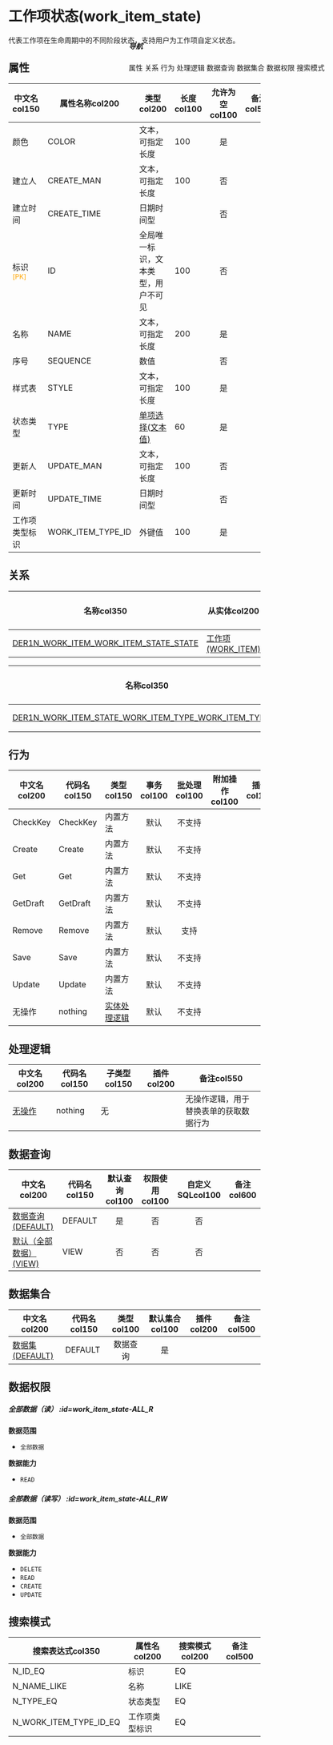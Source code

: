 # 工作项状态(work_item_state)  <!-- {docsify-ignore-all} -->


代表工作项在生命周期中的不同阶段状态，支持用户为工作项自定义状态。


## 属性
|    中文名col150 | 属性名称col200           | 类型col200     | 长度col100    |允许为空col100    |  备注col500  |
| --------   |------------| -----  | -----  | :----: | -------- |
|颜色|COLOR|文本，可指定长度|100|是||
|建立人|CREATE_MAN|文本，可指定长度|100|否||
|建立时间|CREATE_TIME|日期时间型||否||
|标识<sup class="footnote-symbol"><font color=orange>[PK]</font></sup>|ID|全局唯一标识，文本类型，用户不可见|100|否||
|名称|NAME|文本，可指定长度|200|是||
|序号|SEQUENCE|数值||否||
|样式表|STYLE|文本，可指定长度|100|是||
|状态类型|TYPE|[单项选择(文本值)](index/dictionary_index#state_type "工作项状态类型")|60|是||
|更新人|UPDATE_MAN|文本，可指定长度|100|否||
|更新时间|UPDATE_TIME|日期时间型||否||
|工作项类型标识|WORK_ITEM_TYPE_ID|外键值|100|是||


## 关系

<el-row>
<el-tabs v-model="show_der">
<el-tab-pane label="主关系" name="major">

| 名称col350     |   从实体col200 | 关系类型col200     |   备注col500  |
| -------- |---------- |------------|----- |
|[DER1N_WORK_ITEM_WORK_ITEM_STATE_STATE](der/DER1N_WORK_ITEM_WORK_ITEM_STATE_STATE)|[工作项(WORK_ITEM)](module/ProjMgmt/work_item)|1:N关系||


</el-tab-pane>
<el-tab-pane label="从关系" name="minor">

|  名称col350   | 主实体col200   | 关系类型col200   |    备注col500  |
| -------- |---------- |-----------|----- |
|[DER1N_WORK_ITEM_STATE_WORK_ITEM_TYPE_WORK_ITEM_TYPE_ID](der/DER1N_WORK_ITEM_STATE_WORK_ITEM_TYPE_WORK_ITEM_TYPE_ID)|[工作项类型(WORK_ITEM_TYPE)](module/ProjMgmt/work_item_type)|1:N关系||

</el-tab-pane>
</el-tabs>
</el-row>

## 行为
| 中文名col200    | 代码名col150    | 类型col150    | 事务col100   | 批处理col100   | 附加操作col100  | 插件col150    |  备注col300  |
| -------- |---------- |----------- |:----:|:----:|---------| ----- | ----- |
|CheckKey|CheckKey|内置方法|默认|不支持||||
|Create|Create|内置方法|默认|不支持||||
|Get|Get|内置方法|默认|不支持||||
|GetDraft|GetDraft|内置方法|默认|不支持||||
|Remove|Remove|内置方法|默认|支持||||
|Save|Save|内置方法|默认|不支持||||
|Update|Update|内置方法|默认|不支持||||
|无操作|nothing|[实体处理逻辑](module/ProjMgmt/work_item_state/logic/nothing "无操作")|默认|不支持||||

## 处理逻辑
| 中文名col200    | 代码名col150    | 子类型col150    | 插件col200    |  备注col550  |
| -------- |---------- |----------- |------------|----------|
|[无操作](module/ProjMgmt/work_item_state/logic/nothing)|nothing|无||无操作逻辑，用于替换表单的获取数据行为|

## 数据查询
| 中文名col200    | 代码名col150    | 默认查询col100 | 权限使用col100 | 自定义SQLcol100 |  备注col600|
| --------  | --------   | :----:  |:----:  | :----:  |----- |
|[数据查询(DEFAULT)](module/ProjMgmt/work_item_state/query/Default)|DEFAULT|是|否 |否 ||
|[默认（全部数据）(VIEW)](module/ProjMgmt/work_item_state/query/View)|VIEW|否|否 |否 ||

## 数据集合
| 中文名col200  | 代码名col150  | 类型col100 | 默认集合col100 |   插件col200|   备注col500|
| --------  | --------   | :----:   | :----:   | ----- |----- |
|[数据集(DEFAULT)](module/ProjMgmt/work_item_state/dataset/Default)|DEFAULT|数据查询|是|||

## 数据权限

##### 全部数据（读） :id=work_item_state-ALL_R

<p class="panel-title"><b>数据范围</b></p>

* `全部数据`

<p class="panel-title"><b>数据能力</b></p>

* `READ`



##### 全部数据（读写） :id=work_item_state-ALL_RW

<p class="panel-title"><b>数据范围</b></p>

* `全部数据`

<p class="panel-title"><b>数据能力</b></p>

* `DELETE`
* `READ`
* `CREATE`
* `UPDATE`




## 搜索模式
|   搜索表达式col350   |    属性名col200    |    搜索模式col200        |备注col500  |
| -------- |------------|------------|------|
|N_ID_EQ|标识|EQ||
|N_NAME_LIKE|名称|LIKE||
|N_TYPE_EQ|状态类型|EQ||
|N_WORK_ITEM_TYPE_ID_EQ|工作项类型标识|EQ||

<div style="display: block; overflow: hidden; position: fixed; top: 140px; right: 100px;">

##### 导航
<el-anchor >
<el-anchor-link :href="`#/module/ProjMgmt/work_item_state?id=属性`">
  属性
</el-anchor-link>
<el-anchor-link :href="`#/module/ProjMgmt/work_item_state?id=关系`">
  关系
</el-anchor-link>
<el-anchor-link :href="`#/module/ProjMgmt/work_item_state?id=行为`">
  行为
</el-anchor-link>
<el-anchor-link :href="`#/module/ProjMgmt/work_item_state?id=处理逻辑`">
  处理逻辑
</el-anchor-link>
<el-anchor-link :href="`#/module/ProjMgmt/work_item_state?id=数据查询`">
  数据查询
</el-anchor-link>
<el-anchor-link :href="`#/module/ProjMgmt/work_item_state?id=数据集合`">
  数据集合
</el-anchor-link>
<el-anchor-link :href="`#/module/ProjMgmt/work_item_state?id=数据权限`">
  数据权限
</el-anchor-link>
<el-anchor-link :href="`#/module/ProjMgmt/work_item_state?id=搜索模式`">
  搜索模式
</el-anchor-link>
</el-anchor>
</div>

<script>
 const { createApp } = Vue
  createApp({
    data() {
      return {
show_der:'major',


      }
    },
    methods: {
    }
  }).use(ElementPlus).mount('#app')
</script>